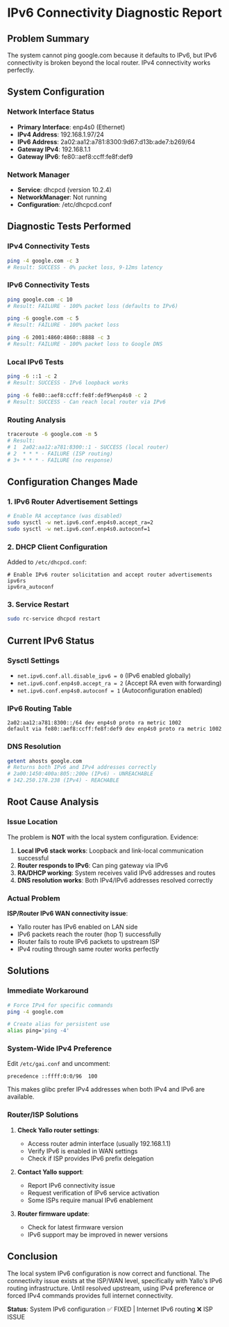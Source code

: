 # IPv6 Connectivity Diagnostic Report

## Problem Summary
The system cannot ping google.com because it defaults to IPv6, but IPv6 connectivity is broken beyond the local router. IPv4 connectivity works perfectly.

## System Configuration

### Network Interface Status
- **Primary Interface**: enp4s0 (Ethernet)
- **IPv4 Address**: 192.168.1.97/24
- **IPv6 Address**: 2a02:aa12:a781:8300:9d67:d13b:ade7:b269/64
- **Gateway IPv4**: 192.168.1.1
- **Gateway IPv6**: fe80::aef8:ccff:fe8f:def9

### Network Manager
- **Service**: dhcpcd (version 10.2.4)
- **NetworkManager**: Not running
- **Configuration**: /etc/dhcpcd.conf

## Diagnostic Tests Performed

### IPv4 Connectivity Tests
```bash
ping -4 google.com -c 3
# Result: SUCCESS - 0% packet loss, 9-12ms latency
```

### IPv6 Connectivity Tests
```bash
ping google.com -c 10
# Result: FAILURE - 100% packet loss (defaults to IPv6)

ping -6 google.com -c 5  
# Result: FAILURE - 100% packet loss

ping -6 2001:4860:4860::8888 -c 3
# Result: FAILURE - 100% packet loss to Google DNS
```

### Local IPv6 Tests
```bash
ping -6 ::1 -c 2
# Result: SUCCESS - IPv6 loopback works

ping -6 fe80::aef8:ccff:fe8f:def9%enp4s0 -c 2
# Result: SUCCESS - Can reach local router via IPv6
```

### Routing Analysis
```bash
traceroute -6 google.com -m 5
# Result: 
# 1  2a02:aa12:a781:8300::1 - SUCCESS (local router)
# 2  * * * - FAILURE (ISP routing)
# 3+ * * * - FAILURE (no response)
```

## Configuration Changes Made

### 1. IPv6 Router Advertisement Settings
```bash
# Enable RA acceptance (was disabled)
sudo sysctl -w net.ipv6.conf.enp4s0.accept_ra=2
sudo sysctl -w net.ipv6.conf.enp4s0.autoconf=1
```

### 2. DHCP Client Configuration
Added to `/etc/dhcpcd.conf`:
```
# Enable IPv6 router solicitation and accept router advertisements
ipv6rs
ipv6ra_autoconf
```

### 3. Service Restart
```bash
sudo rc-service dhcpcd restart
```

## Current IPv6 Status

### Sysctl Settings
- `net.ipv6.conf.all.disable_ipv6 = 0` (IPv6 enabled globally)
- `net.ipv6.conf.enp4s0.accept_ra = 2` (Accept RA even with forwarding)
- `net.ipv6.conf.enp4s0.autoconf = 1` (Autoconfiguration enabled)

### IPv6 Routing Table
```
2a02:aa12:a781:8300::/64 dev enp4s0 proto ra metric 1002
default via fe80::aef8:ccff:fe8f:def9 dev enp4s0 proto ra metric 1002
```

### DNS Resolution
```bash
getent ahosts google.com
# Returns both IPv6 and IPv4 addresses correctly
# 2a00:1450:400a:805::200e (IPv6) - UNREACHABLE
# 142.250.178.238 (IPv4) - REACHABLE
```

## Root Cause Analysis

### Issue Location
The problem is **NOT** with the local system configuration. Evidence:

1. **Local IPv6 stack works**: Loopback and link-local communication successful
2. **Router responds to IPv6**: Can ping gateway via IPv6
3. **RA/DHCP working**: System receives valid IPv6 addresses and routes
4. **DNS resolution works**: Both IPv4/IPv6 addresses resolved correctly

### Actual Problem
**ISP/Router IPv6 WAN connectivity issue**:
- Yallo router has IPv6 enabled on LAN side
- IPv6 packets reach the router (hop 1) successfully
- Router fails to route IPv6 packets to upstream ISP
- IPv4 routing through same router works perfectly

## Solutions

### Immediate Workaround
```bash
# Force IPv4 for specific commands
ping -4 google.com

# Create alias for persistent use
alias ping='ping -4'
```

### System-Wide IPv4 Preference
Edit `/etc/gai.conf` and uncomment:
```
precedence ::ffff:0:0/96  100
```
This makes glibc prefer IPv4 addresses when both IPv4 and IPv6 are available.

### Router/ISP Solutions
1. **Check Yallo router settings**:
   - Access router admin interface (usually 192.168.1.1)
   - Verify IPv6 is enabled in WAN settings
   - Check if ISP provides IPv6 prefix delegation

2. **Contact Yallo support**:
   - Report IPv6 connectivity issue
   - Request verification of IPv6 service activation
   - Some ISPs require manual IPv6 enablement

3. **Router firmware update**:
   - Check for latest firmware version
   - IPv6 support may be improved in newer versions

## Conclusion

The local system IPv6 configuration is now correct and functional. The connectivity issue exists at the ISP/WAN level, specifically with Yallo's IPv6 routing infrastructure. Until resolved upstream, using IPv4 preference or forced IPv4 commands provides full internet connectivity.

**Status**: System IPv6 configuration ✅ FIXED | Internet IPv6 routing ❌ ISP ISSUE